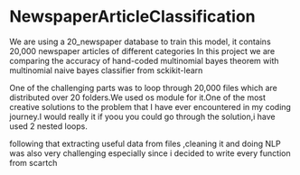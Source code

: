 # NewspaperArticleClassification
We are using a 20_newspaper database to train this model, it contains 20,000 newspaper articles of different categories
In this project we are comparing the accuracy of hand-coded multinomial bayes theorem with multinomial naive bayes classifier from sckikit-learn

One of the challenging parts was to loop through 20,000 files which are distributed over 20 folders.We used os module for it.One of the most creative solutions to the problem 
that I have ever encountered in my coding journey.I would really it if yoou you could go through the solution,i have used 2 nested loops.

following that extracting useful data from files ,cleaning it and doing NLP was also very challenging especially since i decided to write every function from scartch
